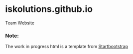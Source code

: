 # iskolutions.github.io
Team Website

### Note:
The work in progress html is a template from [Startbootstrap](https://startbootstrap.com/theme/coming-soon#google_vignette)